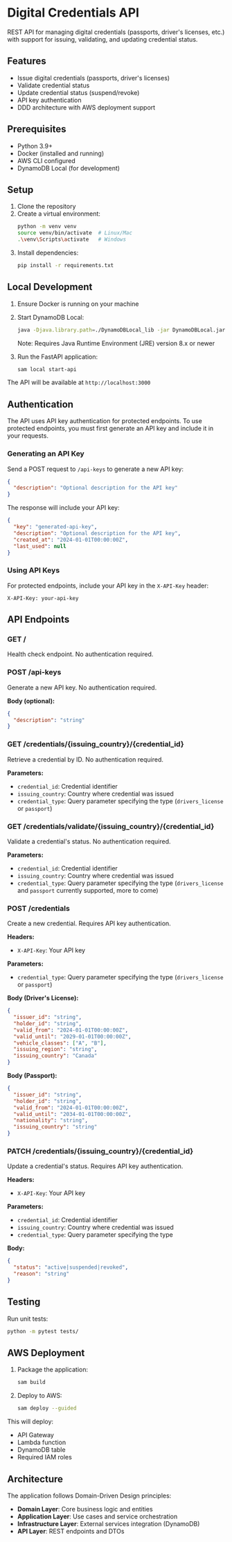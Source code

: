 # Digital Credentials API

REST API for managing digital credentials (passports, driver's licenses, etc.) with support for issuing, validating, and updating credential status.

## Features

- Issue digital credentials (passports, driver's licenses)
- Validate credential status
- Update credential status (suspend/revoke)
- API key authentication
- DDD architecture with AWS deployment support

## Prerequisites

- Python 3.9+
- Docker (installed and running)
- AWS CLI configured
- DynamoDB Local (for development)

## Setup

1. Clone the repository
2. Create a virtual environment:
    ```bash
    python -m venv venv
    source venv/bin/activate  # Linux/Mac
    .\venv\Scripts\activate   # Windows
    ```
3. Install dependencies:
    ```bash
    pip install -r requirements.txt
    ```

## Local Development

1. Ensure Docker is running on your machine
2. Start DynamoDB Local:
    ```bash
    java -Djava.library.path=./DynamoDBLocal_lib -jar DynamoDBLocal.jar -sharedDb
    ```
   Note: Requires Java Runtime Environment (JRE) version 8.x or newer

3. Run the FastAPI application:
    ```bash
    sam local start-api
    ```

The API will be available at `http://localhost:3000`

## Authentication

The API uses API key authentication for protected endpoints. To use protected endpoints, you must first generate an API key and include it in your requests.

### Generating an API Key

Send a POST request to `/api-keys` to generate a new API key:

```json
{
  "description": "Optional description for the API key"
}
```

The response will include your API key:

```json
{
  "key": "generated-api-key",
  "description": "Optional description for the API key",
  "created_at": "2024-01-01T00:00:00Z",
  "last_used": null
}
```

### Using API Keys

For protected endpoints, include your API key in the `X-API-Key` header:

```
X-API-Key: your-api-key
```

## API Endpoints

### GET /
Health check endpoint. No authentication required.

### POST /api-keys
Generate a new API key. No authentication required.

**Body (optional):**
```json
{
  "description": "string"
}
```

### GET /credentials/{issuing_country}/{credential_id}
Retrieve a credential by ID. No authentication required.

**Parameters:**
- `credential_id`: Credential identifier
- `issuing_country`: Country where credential was issued
- `credential_type`: Query parameter specifying the type (`drivers_license` or `passport`)

### GET /credentials/validate/{issuing_country}/{credential_id}
Validate a credential's status. No authentication required.

**Parameters:**
- `credential_id`: Credential identifier
- `issuing_country`: Country where credential was issued
- `credential_type`: Query parameter specifying the type (`drivers_license` and `passport` currently supported, more to come)

### POST /credentials
Create a new credential. Requires API key authentication.

**Headers:**
- `X-API-Key`: Your API key

**Parameters:**
- `credential_type`: Query parameter specifying the type (`drivers_license` or `passport`)

**Body (Driver's License):**
```json
{
  "issuer_id": "string",
  "holder_id": "string",
  "valid_from": "2024-01-01T00:00:00Z",
  "valid_until": "2029-01-01T00:00:00Z",
  "vehicle_classes": ["A", "B"],
  "issuing_region": "string",
  "issuing_country": "Canada"
}
```

**Body (Passport):**
```json
{
  "issuer_id": "string",
  "holder_id": "string",
  "valid_from": "2024-01-01T00:00:00Z",
  "valid_until": "2034-01-01T00:00:00Z",
  "nationality": "string",
  "issuing_country": "string"
}
```

### PATCH /credentials/{issuing_country}/{credential_id}
Update a credential's status. Requires API key authentication.

**Headers:**
- `X-API-Key`: Your API key

**Parameters:**
- `credential_id`: Credential identifier
- `issuing_country`: Country where credential was issued
- `credential_type`: Query parameter specifying the type

**Body:**
```json
{
  "status": "active|suspended|revoked",
  "reason": "string"
}
```

## Testing

Run unit tests:
```bash
python -m pytest tests/
```

## AWS Deployment

1. Package the application:
    ```bash
    sam build
    ```

2. Deploy to AWS:
    ```bash
    sam deploy --guided
    ```

This will deploy:
- API Gateway
- Lambda function
- DynamoDB table
- Required IAM roles

## Architecture

The application follows Domain-Driven Design principles:

- **Domain Layer**: Core business logic and entities
- **Application Layer**: Use cases and service orchestration
- **Infrastructure Layer**: External services integration (DynamoDB)
- **API Layer**: REST endpoints and DTOs

